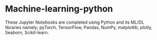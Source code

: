 # Machine-learning-python
These Jupyter Notebooks are completed using Python and its ML/DL libraries namely; pyTorch, TensorFlow, Pandas, NumPy, matplotlib, plotly, Seaborn, Scikit-learn.
